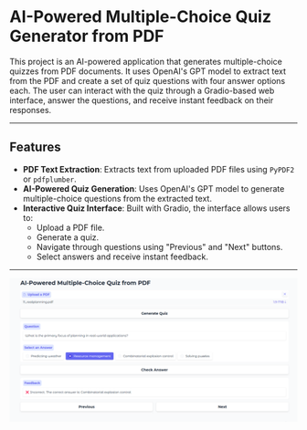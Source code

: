 # AI-Powered Multiple-Choice Quiz Generator from PDF

This project is an AI-powered application that generates multiple-choice quizzes from PDF documents. It uses OpenAI's GPT model to extract text from the PDF and create a set of quiz questions with four answer options each. The user can interact with the quiz through a Gradio-based web interface, answer the questions, and receive instant feedback on their responses.

---

## Features

- **PDF Text Extraction**: Extracts text from uploaded PDF files using `PyPDF2` or `pdfplumber`.
- **AI-Powered Quiz Generation**: Uses OpenAI's GPT model to generate multiple-choice questions from the extracted text.
- **Interactive Quiz Interface**: Built with Gradio, the interface allows users to:
  - Upload a PDF file.
  - Generate a quiz.
  - Navigate through questions using "Previous" and "Next" buttons.
  - Select answers and receive instant feedback.

---

![Interface](interface.png)
